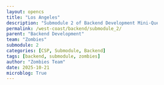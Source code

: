 ```yaml
---
layout: opencs
title: "Los Angeles"
description: "Submodule 2 of Backend Development Mini-Quest"
permalink: /west-coast/backend/submodule_2/
parent: "Backend Development"
team: "Zombies"
submodule: 2
categories: [CSP, Submodule, Backend]
tags: [backend, submodule, zombies]
author: "Zombies Team"
date: 2025-10-21
microblog: True
---
```


<html lang="en">
<head>
    <meta charset="UTF-8">
    <meta name="viewport" content="width=device-width, initial-scale=1.0">
    <title>LA Sports API - Step 2: Backend Setup</title>
    <style>
        * {
            margin: 0;
            padding: 0;
            box-sizing: border-box;
        }

        body {
            font-family: 'Segoe UI', Tahoma, Geneva, Verdana, sans-serif;
            background: linear-gradient(135deg, #1a1a2e 0%, #16213e 100%);
            padding: 20px;
            min-height: 100vh;
            color: #333;
        }

        .container {
            max-width: 1400px;
            margin: 0 auto;
        }

        .header {
            background: linear-gradient(135deg, #552583 0%, #FDB927 100%);
            color: white;
            padding: 60px 40px;
            text-align: center;
            border-radius: 25px;
            margin-bottom: 40px;
            box-shadow: 0 15px 50px rgba(253, 185, 39, 0.4);
            position: relative;
            overflow: hidden;
        }

        .header::before {
            content: '🌴';
            position: absolute;
            font-size: 180px;
            opacity: 0.1;
            top: -30px;
            left: 80px;
            animation: sway 3s ease-in-out infinite;
        }

        .header::after {
            content: '🌴';
            position: absolute;
            font-size: 180px;
            opacity: 0.1;
            bottom: -30px;
            right: 80px;
            animation: sway 3s ease-in-out infinite reverse;
        }

        @keyframes sway {
            0%, 100% { transform: rotate(-2deg); }
            50% { transform: rotate(2deg); }
        }

        .header h1 {
            font-size: 3.5em;
            margin-bottom: 15px;
            text-shadow: 3px 3px 6px rgba(0,0,0,0.3);
        }

        .header p {
            font-size: 1.4em;
            opacity: 0.95;
        }

        .step-badge {
            display: inline-block;
            background: rgba(255,255,255,0.25);
            padding: 12px 30px;
            border-radius: 30px;
            margin-top: 20px;
            font-size: 1.2em;
            font-weight: bold;
            border: 2px solid rgba(255,255,255,0.4);
        }

        .concept-section {
            background: linear-gradient(135deg, #ffffff 0%, #f8f9fa 100%);
            padding: 50px;
            border-radius: 25px;
            margin-bottom: 40px;
            box-shadow: 0 10px 40px rgba(0, 0, 0, 0.2);
            border-left: 10px solid #FDB927;
        }

        .concept-section h2 {
            color: #552583;
            margin-bottom: 25px;
            font-size: 2.5em;
            display: flex;
            align-items: center;
            gap: 20px;
        }

        .concept-section p {
            color: #2c3e50;
            line-height: 2;
            font-size: 1.15em;
            margin-bottom: 20px;
        }

        .concept-section ul {
            color: #2c3e50;
            line-height: 2;
            margin-left: 30px;
            font-size: 1.1em;
        }

        .concept-section li {
            margin-bottom: 15px;
        }

        .concept-section strong {
            color: #552583;
        }

        .data-sources-grid {
            display: grid;
            grid-template-columns: repeat(auto-fit, minmax(380px, 1fr));
            gap: 30px;
            margin-bottom: 40px;
        }

        .source-card {
            background: white;
            border-radius: 25px;
            overflow: hidden;
            box-shadow: 0 12px 35px rgba(0, 0, 0, 0.25);
            transition: all 0.4s cubic-bezier(0.175, 0.885, 0.32, 1.275);
        }

        .source-card:hover {
            transform: translateY(-12px) scale(1.02);
            box-shadow: 0 20px 50px rgba(0, 0, 0, 0.35);
        }

        .source-header {
            padding: 40px;
            text-align: center;
            color: white;
            font-size: 4em;
        }

        .database-header {
            background: linear-gradient(135deg, #3498db 0%, #2980b9 100%);
        }

        .json-header {
            background: linear-gradient(135deg, #e74c3c 0%, #c0392b 100%);
        }

        .live-header {
            background: linear-gradient(135deg, #2ecc71 0%, #27ae60 100%);
        }

        .source-body {
            padding: 35px;
        }

        .source-body h3 {
            color: #2c3e50;
            margin-bottom: 20px;
            font-size: 1.8em;
        }

        .source-body p {
            color: #555;
            line-height: 1.8;
            margin-bottom: 20px;
            font-size: 1.05em;
        }

        .example-box {
            background: #1e1e1e;
            color: #d4d4d4;
            padding: 20px;
            border-radius: 12px;
            margin: 20px 0;
            font-family: 'Courier New', monospace;
            font-size: 0.95em;
            overflow-x: auto;
            border: 2px solid #3498db;
        }

        .pros-cons {
            display: grid;
            grid-template-columns: 1fr 1fr;
            gap: 12px;
            margin-top: 20px;
        }

        .pro {
            background: #d5f4e6;
            padding: 12px 18px;
            border-radius: 10px;
            color: #27ae60;
            font-size: 0.95em;
            font-weight: 600;
        }

        .con {
            background: #fadbd8;
            padding: 12px 18px;
            border-radius: 10px;
            color: #e74c3c;
            font-size: 0.95em;
            font-weight: 600;
        }

        .la-teams-showcase {
            background: linear-gradient(135deg, #0f3460 0%, #16213e 100%);
            padding: 50px;
            border-radius: 25px;
            margin-bottom: 40px;
            box-shadow: 0 15px 50px rgba(0, 0, 0, 0.4);
            color: white;
        }

        .la-teams-showcase h2 {
            text-align: center;
            margin-bottom: 40px;
            font-size: 2.5em;
        }

        .teams-grid {
            display: grid;
            grid-template-columns: repeat(auto-fit, minmax(300px, 1fr));
            gap: 30px;
            margin-bottom: 40px;
        }

        .team-card {
            background: rgba(255, 255, 255, 0.1);
            backdrop-filter: blur(10px);
            padding: 30px;
            border-radius: 20px;
            border: 2px solid rgba(255, 255, 255, 0.2);
            transition: all 0.3s;
        }

        .team-card:hover {
            background: rgba(255, 255, 255, 0.15);
            transform: scale(1.05);
        }

        .team-icon {
            font-size: 4em;
            text-align: center;
            margin-bottom: 20px;
        }

        .team-name {
            font-size: 1.8em;
            text-align: center;
            margin-bottom: 20px;
            font-weight: bold;
        }

        .team-stats {
            display: grid;
            grid-template-columns: 1fr 1fr;
            gap: 15px;
        }

        .stat-box {
            background: rgba(255, 255, 255, 0.1);
            padding: 15px;
            border-radius: 10px;
            text-align: center;
        }

        .stat-label {
            font-size: 0.9em;
            opacity: 0.8;
            margin-bottom: 8px;
        }

        .stat-value {
            font-size: 1.6em;
            font-weight: bold;
        }

        .data-structure-demo {
            background: white;
            padding: 50px;
            border-radius: 25px;
            margin-bottom: 40px;
            box-shadow: 0 12px 40px rgba(0, 0, 0, 0.25);
        }

        .data-structure-demo h2 {
            color: #552583;
            text-align: center;
            margin-bottom: 30px;
            font-size: 2.5em;
        }

        .data-structure-demo p {
            text-align: center;
            color: #555;
            margin-bottom: 30px;
            font-size: 1.15em;
        }

        .json-display {
            background: #1e1e1e;
            color: #d4d4d4;
            padding: 35px;
            border-radius: 15px;
            font-family: 'Courier New', monospace;
            font-size: 1em;
            overflow-x: auto;
            border: 3px solid #552583;
            line-height: 1.8;
        }

        .json-key { color: #9cdcfe; }
        .json-string { color: #ce9178; }
        .json-number { color: #b5cea8; }

        .interactive-coding {
            background: linear-gradient(135deg, #667eea 0%, #764ba2 100%);
            padding: 50px;
            border-radius: 25px;
            margin-bottom: 40px;
            box-shadow: 0 15px 50px rgba(118, 75, 162, 0.4);
            color: white;
        }

        .interactive-coding h2 {
            text-align: center;
            margin-bottom: 20px;
            font-size: 2.5em;
        }

        .interactive-coding > p {
            text-align: center;
            margin-bottom: 40px;
            font-size: 1.2em;
            opacity: 0.95;
        }

        .coding-workspace {
            display: grid;
            grid-template-columns: 1fr 1fr;
            gap: 30px;
            margin-top: 30px;
        }

        .code-editor {
            background: rgba(255, 255, 255, 0.1);
            border-radius: 15px;
            padding: 25px;
            backdrop-filter: blur(10px);
        }

        .code-editor h3 {
            margin-bottom: 20px;
            font-size: 1.5em;
        }

        .editor-header {
            background: rgba(0, 0, 0, 0.3);
            padding: 10px 15px;
            border-radius: 8px 8px 0 0;
            font-size: 0.9em;
            margin-bottom: 0;
        }

        #codeInput {
            width: 100%;
            min-height: 250px;
            background: #1e1e1e;
            color: #d4d4d4;
            border: none;
            border-radius: 0 0 8px 8px;
            padding: 20px;
            font-family: 'Courier New', monospace;
            font-size: 1em;
            resize: vertical;
            line-height: 1.6;
        }

        .run-button {
            background: #FDB927;
            color: #552583;
            border: none;
            padding: 15px 40px;
            border-radius: 30px;
            font-size: 1.2em;
            font-weight: bold;
            cursor: pointer;
            margin-top: 20px;
            transition: all 0.3s;
            box-shadow: 0 5px 15px rgba(253, 185, 39, 0.4);
        }

        .run-button:hover {
            transform: scale(1.05);
            box-shadow: 0 8px 25px rgba(253, 185, 39, 0.6);
        }

        .output-panel {
            background: rgba(255, 255, 255, 0.1);
            border-radius: 15px;
            padding: 25px;
            backdrop-filter: blur(10px);
        }

        .output-panel h3 {
            margin-bottom: 20px;
            font-size: 1.5em;
        }

        #output {
            background: #1e1e1e;
            color: #4af626;
            padding: 20px;
            border-radius: 8px;
            min-height: 300px;
            font-family: 'Courier New', monospace;
            font-size: 1em;
            line-height: 1.8;
            white-space: pre-wrap;
            word-wrap: break-word;
        }

        .hint-box {
            background: rgba(253, 185, 39, 0.2);
            border-left: 5px solid #FDB927;
            padding: 20px;
            border-radius: 10px;
            margin-top: 20px;
            color: white;
        }

        .hint-box h4 {
            margin-bottom: 10px;
            font-size: 1.2em;
        }

        .key-takeaways {
            background: linear-gradient(135deg, #552583 0%, #FDB927 100%);
            color: white;
            padding: 50px;
            border-radius: 25px;
            box-shadow: 0 15px 50px rgba(253, 185, 39, 0.4);
        }

        .key-takeaways h2 {
            text-align: center;
            margin-bottom: 30px;
            font-size: 2.5em;
        }

        .key-takeaways ul {
            line-height: 2.2;
            font-size: 1.15em;
        }

        .key-takeaways li {
            margin-bottom: 18px;
        }

        @media (max-width: 1000px) {
            .coding-workspace {
                grid-template-columns: 1fr;
            }
        }
    </style>
</head>
<body>
    <div class="container">
        <div class="header">
            <h1>🌟 Los Angeles Sports API</h1>
            <p>Building Your Backend Data Foundation</p>
            <div class="step-badge">📊 Step 2: Set Up the Data Source</div>
        </div>

        <div class="concept-section">
            <h2>📦 Step 2: Set Up the Data Source / Backend</h2>
            <p>Before your API can serve data to users, it needs somewhere to get that data from! This is like preparing a well-stocked library for your API to fetch information.</p>
            <ul>
                <li><strong>Decide where the API will get its data</strong> — database, CSV/JSON file, or live sports stats</li>
                <li><strong>Organize the data</strong> so it's easy for the API to access and retrieve quickly</li>
                <li><strong>Structure your data properly</strong> — use clear keys, consistent formatting, and logical organization</li>
                <li><strong>Choose the right storage method</strong> based on your project's size and requirements</li>
            </ul>
        </div>

        <div class="data-sources-grid">
            <div class="source-card">
                <div class="source-header database-header">🗄️</div>
                <div class="source-body">
                    <h3>Database Storage</h3>
                    <p>A structured system that stores large amounts of organized data. Perfect for complex queries and relationships between different data types.</p>
                    <div class="example-box">
SELECT team_name, stadium, capacity<br>
FROM la_sports_teams<br>
WHERE sport = 'Basketball'<br>
ORDER BY championships DESC;
                    </div>
                    <div class="pros-cons">
                        <div class="pro">✓ Lightning-fast queries</div>
                        <div class="con">✗ Requires setup time</div>
                        <div class="pro">✓ Handles massive data</div>
                        <div class="con">✗ More complex to learn</div>
                        <div class="pro">✓ Data relationships</div>
                        <div class="con">✗ Needs maintenance</div>
                    </div>
                </div>
            </div>

            <div class="source-card">
                <div class="source-header json-header">📄</div>
                <div class="source-body">
                    <h3>JSON/CSV Files</h3>
                    <p>Simple text files that store data in a readable format. Excellent for smaller datasets, prototypes, and getting started quickly.</p>
                    <div class="example-box">
{<br>
&nbsp;&nbsp;"team": "Lakers",<br>
&nbsp;&nbsp;"stadium": "Crypto.com Arena",<br>
&nbsp;&nbsp;"capacity": 19068,<br>
&nbsp;&nbsp;"championships": 17<br>
}
                    </div>
                    <div class="pros-cons">
                        <div class="pro">✓ Super easy to set up</div>
                        <div class="con">✗ Slower for big datasets</div>
                        <div class="pro">✓ Human-readable format</div>
                        <div class="con">✗ Limited query options</div>
                        <div class="pro">✓ No installation needed</div>
                        <div class="con">✗ Hard to scale up</div>
                    </div>
                </div>
            </div>

            <div class="source-card">
                <div class="source-header live-header">📡</div>
                <div class="source-body">
                    <h3>Live API Connections</h3>
                    <p>Connect to another API in real-time to get the freshest data. Your API becomes a middle layer that processes external data.</p>
                    <div class="example-box">
fetch('sports-api.com/teams/lakers')<br>
&nbsp;&nbsp;.then(response => response.json())<br>
&nbsp;&nbsp;.then(data => processData(data))<br>
&nbsp;&nbsp;.catch(error => console.error(error));
                    </div>
                    <div class="pros-cons">
                        <div class="pro">✓ Always up-to-date</div>
                        <div class="con">✗ Depends on external API</div>
                        <div class="pro">✓ No storage needed</div>
                        <div class="con">✗ Can have delays</div>
                        <div class="pro">✓ Real-time updates</div>
                        <div class="con">✗ May have rate limits</div>
                    </div>
                </div>
            </div>
        </div>

        <div class="la-teams-showcase">
            <h2>🏆 Los Angeles Sports Teams Data</h2>
            <div class="teams-grid">
                <div class="team-card">
                    <div class="team-icon">🏀</div>
                    <div class="team-name">Lakers</div>
                    <div class="team-stats">
                        <div class="stat-box">
                            <div class="stat-label">Stadium</div>
                            <div class="stat-value" style="font-size: 1em;">Crypto.com</div>
                        </div>
                        <div class="stat-box">
                            <div class="stat-label">Capacity</div>
                            <div class="stat-value">19,068</div>
                        </div>
                        <div class="stat-box">
                            <div class="stat-label">Founded</div>
                            <div class="stat-value">1947</div>
                        </div>
                        <div class="stat-box">
                            <div class="stat-label">Championships</div>
                            <div class="stat-value">17</div>
                        </div>
                    </div>
                </div>

                <div class="team-card">
                    <div class="team-icon">⚾</div>
                    <div class="team-name">Dodgers</div>
                    <div class="team-stats">
                        <div class="stat-box">
                            <div class="stat-label">Stadium</div>
                            <div class="stat-value" style="font-size: 0.9em;">Dodger Stadium</div>
                        </div>
                        <div class="stat-box">
                            <div class="stat-label">Capacity</div>
                            <div class="stat-value">56,000</div>
                        </div>
                        <div class="stat-box">
                            <div class="stat-label">Founded</div>
                            <div class="stat-value">1883</div>
                        </div>
                        <div class="stat-box">
                            <div class="stat-label">Championships</div>
                            <div class="stat-value">7</div>
                        </div>
                    </div>
                </div>

                <div class="team-card">
                    <div class="team-icon">🏈</div>
                    <div class="team-name">Rams</div>
                    <div class="team-stats">
                        <div class="stat-box">
                            <div class="stat-label">Stadium</div>
                            <div class="stat-value" style="font-size: 0.9em;">SoFi Stadium</div>
                        </div>
                        <div class="stat-box">
                            <div class="stat-label">Capacity</div>
                            <div class="stat-value">70,240</div>
                        </div>
                        <div class="stat-box">
                            <div class="stat-label">Founded</div>
                            <div class="stat-value">1936</div>
                        </div>
                        <div class="stat-box">
                            <div class="stat-label">Championships</div>
                            <div class="stat-value">2</div>
                        </div>
                    </div>
                </div>
            </div>
        </div>

        <div class="data-structure-demo">
            <h2>📊 How LA Sports Data is Organized</h2>
            <p>This is how your API's data source might be structured as a JSON file. Each team has organized properties that the API can easily access:</p>
            <div class="json-display">
{<br>
&nbsp;&nbsp;<span class="json-key">"la_teams"</span>: [<br>
&nbsp;&nbsp;&nbsp;&nbsp;{<br>
&nbsp;&nbsp;&nbsp;&nbsp;&nbsp;&nbsp;<span class="json-key">"id"</span>: <span class="json-number">1</span>,<br>
&nbsp;&nbsp;&nbsp;&nbsp;&nbsp;&nbsp;<span class="json-key">"name"</span>: <span class="json-string">"Los Angeles Lakers"</span>,<br>
&nbsp;&nbsp;&nbsp;&nbsp;&nbsp;&nbsp;<span class="json-key">"sport"</span>: <span class="json-string">"Basketball"</span>,<br>
&nbsp;&nbsp;&nbsp;&nbsp;&nbsp;&nbsp;<span class="json-key">"stadium"</span>: <span class="json-string">"Crypto.com Arena"</span>,<br>
&nbsp;&nbsp;&nbsp;&nbsp;&nbsp;&nbsp;<span class="json-key">"capacity"</span>: <span class="json-number">19068</span>,<br>
&nbsp;&nbsp;&nbsp;&nbsp;&nbsp;&nbsp;<span class="json-key">"founded"</span>: <span class="json-number">1947</span>,<br>
&nbsp;&nbsp;&nbsp;&nbsp;&nbsp;&nbsp;<span class="json-key">"championships"</span>: <span class="json-number">17</span><br>
&nbsp;&nbsp;&nbsp;&nbsp;},<br>
&nbsp;&nbsp;&nbsp;&nbsp;{<br>
&nbsp;&nbsp;&nbsp;&nbsp;&nbsp;&nbsp;<span class="json-key">"id"</span>: <span class="json-number">2</span>,<br>
&nbsp;&nbsp;&nbsp;&nbsp;&nbsp;&nbsp;<span class="json-key">"name"</span>: <span class="json-string">"Los Angeles Dodgers"</span>,<br>
&nbsp;&nbsp;&nbsp;&nbsp;&nbsp;&nbsp;<span class="json-key">"sport"</span>: <span class="json-string">"Baseball"</span>,<br>
&nbsp;&nbsp;&nbsp;&nbsp;&nbsp;&nbsp;<span class="json-key">"stadium"</span>: <span class="json-string">"Dodger Stadium"</span>,<br>
&nbsp;&nbsp;&nbsp;&nbsp;&nbsp;&nbsp;<span class="json-key">"capacity"</span>: <span class="json-number">56000</span>,<br>
&nbsp;&nbsp;&nbsp;&nbsp;&nbsp;&nbsp;<span class="json-key">"founded"</span>: <span class="json-number">1883</span>,<br>
&nbsp;&nbsp;&nbsp;&nbsp;&nbsp;&nbsp;<span class="json-key">"championships"</span>: <span class="json-number">7</span><br>
&nbsp;&nbsp;&nbsp;&nbsp;},<br>
&nbsp;&nbsp;&nbsp;&nbsp;{<br>
&nbsp;&nbsp;&nbsp;&nbsp;&nbsp;&nbsp;<span class="json-key">"id"</span>: <span class="json-number">3</span>,<br>
&nbsp;&nbsp;&nbsp;&nbsp;&nbsp;&nbsp;<span class="json-key">"name"</span>: <span class="json-string">"Los Angeles Rams"</span>,<br>
&nbsp;&nbsp;&nbsp;&nbsp;&nbsp;&nbsp;<span class="json-key">"sport"</span>: <span class="json-string">"Football"</span>,<br>
&nbsp;&nbsp;&nbsp;&nbsp;&nbsp;&nbsp;<span class="json-key">"stadium"</span>: <span class="json-string">"SoFi Stadium"</span>,<br>
&nbsp;&nbsp;&nbsp;&nbsp;&nbsp;&nbsp;<span class="json-key">"capacity"</span>: <span class="json-number">70240</span>,<br>
&nbsp;&nbsp;&nbsp;&nbsp;&nbsp;&nbsp;<span class="json-key">"founded"</span>: <span class="json-number">1936</span>,<br>
&nbsp;&nbsp;&nbsp;&nbsp;&nbsp;&nbsp;<span class="json-key">"championships"</span>: <span class="json-number">2</span><br>
&nbsp;&nbsp;&nbsp;&nbsp;}<br>
&nbsp;&nbsp;]<br>
}
            </div>
        </div>

        <div class="interactive-coding">
            <h2>💻 Interactive: Access the Data Source</h2>
            <p>Write code to retrieve data from the LA sports teams data source. Try accessing different teams and their stats!</p>
            
            <div class="coding-workspace">
                <div class="code-editor">
                    <h3>Code Editor</h3>
                    <div class="editor-header">JavaScript</div>
                    <textarea id="codeInput" placeholder="// Write your code here to access the data...
// Example:
// const lakers = laTeams[0];
// console.log(lakers.name);
// console.log(lakers.championships);"></textarea>
                    <button class="run-button" id="runButton">▶ Run Code</button>
                    
                    <div class="hint-box">
                        <h4>💡 Try these challenges:</h4>
                        • Access and display the Lakers' championship count<br>
                        • Find which stadium has the largest capacity<br>
                        • Calculate the total championships of all LA teams<br>
                        • Display all team names in a list
                    </div>
                </div>

                <div class="output-panel">
                    <h3>Output Console</h3>
                    <div id="output">Ready to run your code...

The 'laTeams' data is available for you to access!

Try: console.log(laTeams);</div>
                </div>
            </div>
        </div>

        <div class="key-takeaways">
            <h2>💡 Key Takeaways</h2>
            <ul>
                <li><strong>Data sources are the foundation</strong> of any API — without organized data, there's nothing to serve to users!</li>
                <li><strong>Three main storage types:</strong> Databases (powerful but complex), Files (simple but limited), Live APIs (current but dependent)</li>
                <li><strong>Organization matters</strong> — well-structured data with clear keys and consistent formatting makes your API fast and reliable</li>
                <li><strong>JSON is the standard</strong> — it's both human-readable and machine-friendly, making it perfect for APIs</li>
                <li><strong>Choose the right tool</strong> — small projects use files, large projects need databases, real-time needs require live connections</li>
                <li><strong>Think like a librarian</strong> — organize your data so it's easy to find, access, and understand</li>
            </ul>
        </div>
    </div>

    <script>
        const laTeams = [
            {
                id: 1,
                name: "Los Angeles Lakers",
                sport: "Basketball",
                stadium: "Crypto.com Arena",
                capacity: 19068,
                founded: 1947,
                championships: 17
            },
            {
                id: 2,
                name: "Los Angeles Dodgers",
                sport: "Baseball",
                stadium: "Dodger Stadium",
                capacity: 56000,
                founded: 1883,
                championships: 7
            },
            {
                id: 3,
                name: "Los Angeles Rams",
                sport: "Football",
                stadium: "SoFi Stadium",
                capacity: 70240,
                founded: 1936,
                championships: 2
            }
        ];

        function runCode() {
            const code = document.getElementById('codeInput').value;
            const output = document.getElementById('output');
            output.textContent = '';

            // Create a custom console.log
            const logs = [];
            const customConsole = {
                log: function(...args) {
                    logs.push(args.map(arg => {
                        if (typeof arg === 'object') {
                            return JSON.stringify(arg, null, 2);
                        }
                        return String(arg);
                    }).join(' '));
                }
            };

            try {
                // Create a function with the user's code
                const userFunction = new Function('laTeams', 'console', code);
                userFunction(laTeams, customConsole);
                
                if (logs.length > 0) {
                    output.textContent = logs.join('\n');
                } else {
                    output.textContent = 'Code executed successfully! (No output)\n\nTip: Use console.log() to see results.';
                }
            } catch (error) {
                output.textContent = '❌ Error: ' + error.message + '\n\nCheck your code and try again!';
                output.style.color = '#ff6b6b';
                setTimeout(() => {
                    output.style.color = '#4af626';
                }, 3000);
            }
        }
